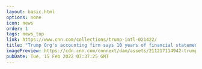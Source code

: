 ```yaml
---
layout: basic.html
options: none
icon: news
order: 1
tags: news_top
link: https://www.cnn.com/collections/trump-intl-021422/
title: "Trump Org's accounting firm says 10 years of financial statements are unreliable"
imagePreview: https://cdn.cnn.com/cnnnext/dam/assets/211217114942-trump-tower-trump-organization-file-video-synd-2.jpg
pubDate: Tue, 15 Feb 2022 07:37:25 GMT
---
```

